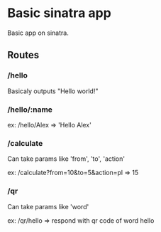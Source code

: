 # Basic sinatra app

Basic app on sinatra.

## Routes
### /hello
Basicaly outputs "Hello world!"
### /hello/:name
ex:
/hello/Alex => 'Hello Alex'
### /calculate
Can take params like 'from', 'to', 'action'

ex:
/calculate?from=10&to=5&action=pl => 15
### /qr
Can take params like 'word'

ex:
/qr/hello => respond with qr code of word hello
